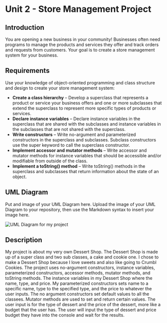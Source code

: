 
# Unit 2 - Store Management Project

## Introduction

You are opening a new business in your community! Businesses often need programs to manage the products and services they offer and track orders and requests from customers. Your goal is to create a store management system for your business.

## Requirements

Use your knowledge of object-oriented programming and class structure and design to create your store management system:
- **Create a class hierarchy** – Develop a superclass that represents a product or service your business offers and one or more subclasses that extend the superclass to represent more specific types of products or services.
- **Declare instance variables** – Declare instance variables in the superclass that are shared with the subclasses and instance variables in the subclasses that are not shared with the superclass.
- **Write constructors** – Write no-argument and parameterized constructors in the superclass and subclasses. Subclass constructors use the super keyword to call the superclass constructor.
- **Implement accessor and mutator methods** – Write accessor and mutator methods for instance variables that should be accessible and/or modifiable from outside of the class.
- **Implement a toString() method** – Write toString() methods in the superclass and subclasses that return information about the state of an object.

## UML Diagram

Put and image of your UML Diagram here. Upload the image of your UML Diagram to your repository, then use the Markdown syntax to insert your image here.

![UML Diagram for my project](https://docs.google.com/document/d/1pjOzkq1d4v2950dV4Mf3_xf6LzgiSV698UIei9-6PcY/edit?usp=sharing)

## Description

My project is about my very own Dessert Shop. The Dessert Shop is made up of a super class and two sub classes, a cake and cookie one. I chose to make a Dessert Shop because I love sweets and also like going to Crumbl Cookies. The project uses no-argument constructors, instance variables, parameterized constructors, accessor methods, mutator methods, and toString methods. The instance variables in my Dessert Shop where the name, type, and price. My parameterized constructors sets name to a specific name, type to the specified type, and the price to whatever the user inputs. The no argument constructors set default values to all the classees. Mutator methods are used to set and return certain values. The user input is for the type of dessert and the price of the dessert, more like a budget that the user has. The user will input the type of dessert and price budget they have into the console and wait for the results.
